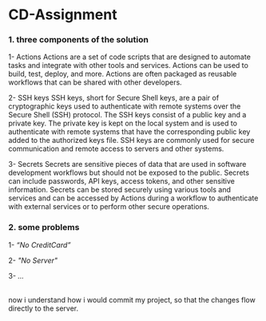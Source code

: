 # CD-Assignment
### 1. three components of the solution

1-	Actions
Actions are a set of code scripts that are designed to automate tasks and integrate with other tools and services. Actions can be used to build, test, deploy, and more. Actions are often packaged as reusable workflows that can be shared with other developers.

2-	SSH keys
SSH keys, short for Secure Shell keys, are a pair of cryptographic keys used to authenticate with remote systems over the Secure Shell (SSH) protocol. The SSH keys consist of a public key and a private key. The private key is kept on the local system and is used to authenticate with remote systems that have the corresponding public key added to the authorized keys file. SSH keys are commonly used for secure communication and remote access to servers and other systems.

3-	Secrets
Secrets are sensitive pieces of data that are used in software development workflows but should not be exposed to the public. Secrets can include passwords, API keys, access tokens, and other sensitive information. Secrets can be stored securely using various tools and services and can be accessed by Actions during a workflow to authenticate with external services or to perform other secure operations.
<br>

### 2. some problems


1-	*“No CreditCard”*
	
2-	*"No Server"*

3-	*...*

<br>
now i understand how i would commit my project, so that the changes flow directly to the server.
<br>
<br>

